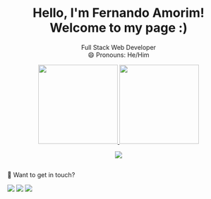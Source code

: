 <h1 align='center'>
  Hello, I'm Fernando Amorim!
  <br/>
  Welcome to my page :)
</h1>
<p align='center'>
  Full Stack Web Developer
    <br/>
    😄 Pronouns: He/Him
</p>


<div align="center">
  <a href="https://github.com/nandoamori">
  <img height="180em" src="https://github-readme-stats.vercel.app/api?username=nandoamori&show_icons=true&theme=dracula&include_all_commits=true&count_private=true"/>
  <img height="180em" src="https://github-readme-stats.vercel.app/api/top-langs/?username=nandoamori&layout=compact&langs_count=7&theme=dracula"/>
</div>

  <p align="center">
  <a href="https://skillicons.dev">
    <img src="https://skillicons.dev/icons?i=java,spring,js,ts,nodejs,express,react,figma,styledcomponents,postgres,mysql" />
  </a>
</p>
  
  ##
  💬 Want to get in touch?
 
<div> 
   <a href="https://instagram.com/nandoamori" target="_blank"><img src="https://img.shields.io/badge/-Instagram-%23E4405F?style=for-the-badge&logo=instagram&logoColor=white" target="_blank"></a>
 	 <a href="https://www.linkedin.com/in/fernandoramorim/" target="_blank"><img src="https://img.shields.io/badge/-LinkedIn-%230077B5?style=for-the-badge&logo=linkedin&logoColor=white" target="_blank"></a> 
   <a href="mailto:nandoamori@yahoo.com.br?subject=Assunto da Mensagem" target="_blank"><img src="https://img.shields.io/badge/Gmail-D14836?style=for-the-badge&logo=gmail&logoColor=white"></a>
 
</div>
